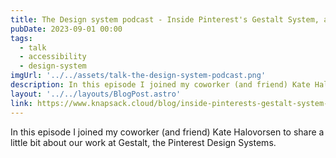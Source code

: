```yaml
---
title: The Design system podcast - Inside Pinterest's Gestalt System, a community-centric approach
pubDate: 2023-09-01 00:00
tags:
  - talk
  - accessibility
  - design-system
imgUrl: '../../assets/talk-the-design-system-podcast.png'
description: In this episode I joined my coworker (and friend) Kate Halovorsen to share a little bit about our work at Gestalt, the Pinterest Design Systems. 
layout: '../../layouts/BlogPost.astro'
link: https://www.knapsack.cloud/blog/inside-pinterests-gestalt-system-with-product-designers-kate-halvorsen-and-cintia-romero-a-community-centric-approach
---
```


In this episode I joined my coworker (and friend) Kate Halovorsen to share a little bit about our work at Gestalt, the Pinterest Design Systems. 

